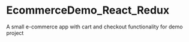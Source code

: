 # EcommerceDemo_React_Redux
A small e-commerce app with cart and checkout functionality for demo project
